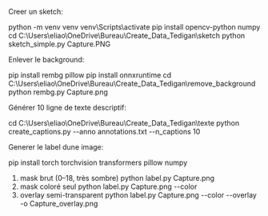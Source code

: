 Creer un sketch: 

python -m venv venv 
venv\Scripts\activate 
pip install opencv-python numpy 
cd C:\Users\eliao\OneDrive\Bureau\Create_Data_Tedigan\sketch 
python sketch_simple.py Capture.PNG 

Enlever le background: 

pip install rembg pillow 
pip install onnxruntime 
cd C:\Users\eliao\OneDrive\Bureau\Create_Data_Tedigan\remove_background 
python rembg.py Capture.png 

Générer 10 ligne de texte descriptif: 

cd C:\Users\eliao\OneDrive\Bureau\Create_Data_Tedigan\texte 
python create_captions.py --anno annotations.txt --n_captions 10 

Generer le label dune image:  

pip install torch torchvision transformers pillow numpy 
1) mask brut (0–18, très sombre) 
python label.py Capture.png 
2) mask coloré seul 
python label.py Capture.png --color 
3) overlay semi-transparent 
python label.py Capture.png --color --overlay -o Capture_overlay.png 
